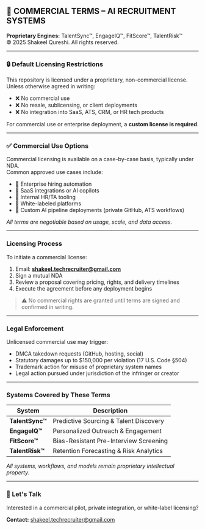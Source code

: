## 🔐 COMMERCIAL TERMS – AI RECRUITMENT SYSTEMS  
**Proprietary Engines:** TalentSync™, EngageIQ™, FitScore™, TalentRisk™  
© 2025 Shakeel Qureshi. All rights reserved.

---

### 🔒 Default Licensing Restrictions  
This repository is licensed under a proprietary, non-commercial license.  
Unless otherwise agreed in writing:

- ❌ No commercial use  
- ❌ No resale, sublicensing, or client deployments  
- ❌ No integration into SaaS, ATS, CRM, or HR tech products  

For commercial use or enterprise deployment, a **custom license is required**.

---

### ✅ Commercial Use Options  
Commercial licensing is available on a case-by-case basis, typically under NDA.  
Common approved use cases include:

- 🔹 Enterprise hiring automation  
- 🔹 SaaS integrations or AI copilots  
- 🔹 Internal HR/TA tooling  
- 🔹 White-labeled platforms  
- 🔹 Custom AI pipeline deployments (private GitHub, ATS workflows)

_All terms are negotiable based on usage, scale, and data access._

---

### Licensing Process  

To initiate a commercial license:

1. Email: **shakeel.techrecruiter@gmail.com**  
2. Sign a mutual NDA  
3. Review a proposal covering pricing, rights, and delivery timelines  
4. Execute the agreement before any deployment begins  

> ⚠️ No commercial rights are granted until terms are signed and confirmed in writing.

---

### Legal Enforcement  
Unlicensed commercial use may trigger:

- DMCA takedown requests (GitHub, hosting, social)  
- Statutory damages up to $150,000 per violation (17 U.S. Code §504)  
- Trademark action for misuse of proprietary system names  
- Legal action pursued under jurisdiction of the infringer or creator  

---

### Systems Covered by These Terms  

| System        | Description                               |
|---------------|-------------------------------------------|
| **TalentSync™** | Predictive Sourcing & Talent Discovery  |
| **EngageIQ™**   | Personalized Outreach & Engagement      |
| **FitScore™**   | Bias-Resistant Pre-Interview Screening  |
| **TalentRisk™** | Retention Forecasting & Risk Analytics  |

_All systems, workflows, and models remain proprietary intellectual property._

---

### 📩 Let's Talk  
Interested in a commercial pilot, private integration, or white-label licensing?

**Contact:** shakeel.techrecruiter@gmail.com

